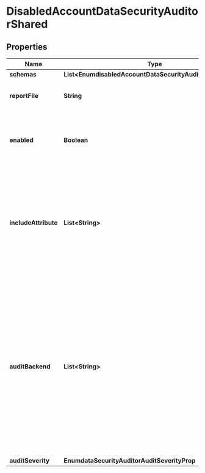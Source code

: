 

# DisabledAccountDataSecurityAuditorShared


## Properties

| Name | Type | Description | Notes |
|------------ | ------------- | ------------- | -------------|
|**schemas** | **List&lt;EnumdisabledAccountDataSecurityAuditorSchemaUrn&gt;** |  |  |
|**reportFile** | **String** | Specifies the name of the detailed report file. |  [optional] |
|**enabled** | **Boolean** | Indicates whether the Data Security Auditor is enabled for use. |  [optional] |
|**includeAttribute** | **List&lt;String&gt;** | Specifies the attributes from the audited entries that should be included detailed reports. By default, no attributes are included. |  [optional] |
|**auditBackend** | **List&lt;String&gt;** | Specifies which backends the data security auditor may be applied to. By default, the data security auditors will audit entries in all backend types that support data auditing (Local DB, LDIF, and Config File Handler). |  [optional] |
|**auditSeverity** | **EnumdataSecurityAuditorAuditSeverityProp** |  |  [optional] |



